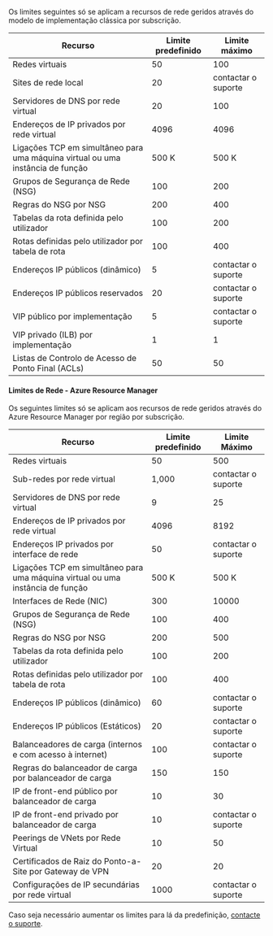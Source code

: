 <a name="virtual-networking-limits-classic"></a>Os limites seguintes só se aplicam a recursos de rede geridos através do modelo de implementação clássica por subscrição.

| Recurso | Limite predefinido | Limite máximo |
| --- | --- | --- |
| Redes virtuais |50 |100 |
| Sites de rede local |20 |contactar o suporte |
| Servidores de DNS por rede virtual |20 |100 |
| Endereços de IP privados por rede virtual |4096 |4096 |
| Ligações TCP em simultâneo para uma máquina virtual ou uma instância de função |500 K |500 K |
| Grupos de Segurança de Rede (NSG) |100 |200 |
| Regras do NSG por NSG |200 |400 |
| Tabelas da rota definida pelo utilizador |100 |200 |
| Rotas definidas pelo utilizador por tabela de rota |100 |400 |
| Endereços IP públicos (dinâmico) |5 |contactar o suporte |
| Endereços IP públicos reservados |20 |contactar o suporte |
| VIP público por implementação |5 |contactar o suporte |
| VIP privado (ILB) por implementação |1 |1 |
| Listas de Controlo de Acesso de Ponto Final (ACLs) |50 |50 |

#### <a name="azure-resource-manager-virtual-networking-limits"></a>Limites de Rede - Azure Resource Manager
Os seguintes limites só se aplicam aos recursos de rede geridos através do Azure Resource Manager por região por subscrição.

| Recurso | Limite predefinido | Limite Máximo |
| --- | --- | --- |
| Redes virtuais |50 |500 |
| Sub-redes por rede virtual |1,000 |contactar o suporte |
| Servidores de DNS por rede virtual |9 |25 |
| Endereços de IP privados por rede virtual |4096 |8192 |
| Endereços IP privados por interface de rede |50 |contactar o suporte |
| Ligações TCP em simultâneo para uma máquina virtual ou uma instância de função |500 K |500 K |
| Interfaces de Rede (NIC) |300 |10000 |
| Grupos de Segurança de Rede (NSG) |100 |400 |
| Regras do NSG por NSG |200 |500 |
| Tabelas da rota definida pelo utilizador |100 |200 |
| Rotas definidas pelo utilizador por tabela de rota |100 |400 |
| Endereços IP públicos (dinâmico) |60 |contactar o suporte |
| Endereços IP públicos (Estáticos) |20 |contactar o suporte |
| Balanceadores de carga (internos e com acesso à internet) |100 |contactar o suporte |
| Regras do balanceador de carga por balanceador de carga |150 |150 |
| IP de front-end público por balanceador de carga |10 |30 |
| IP de front-end privado por balanceador de carga |10 |contactar o suporte |
| Peerings de VNets por Rede Virtual |10 |50 |
| Certificados de Raiz do Ponto-a-Site por Gateway de VPN |20 |20 |
| Configurações de IP secundárias por rede virtual |1000 |contactar o suporte |

Caso seja necessário aumentar os limites para lá da predefinição, [contacte o suporte](../articles/azure-supportability/resource-manager-core-quotas-request.md ).

